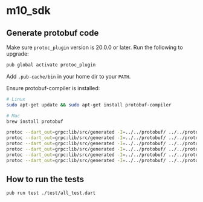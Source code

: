 # m10_sdk

## Generate protobuf code

Make sure `protoc_plugin` version is 20.0.0 or later.
Run the following to upgrade:
```bash
pub global activate protoc_plugin
```
Add `.pub-cache/bin` in your home dir to your `PATH`.

Ensure protobuf-compiler is installed:

```bash
# Linux
sudo apt-get update && sudo apt-get install protobuf-compiler

# Mac
brew install protobuf
```

```bash
protoc --dart_out=grpc:lib/src/generated -I=../../protobuf/ ../../protobuf/sdk/*.proto
protoc --dart_out=grpc:lib/src/generated -I=../../protobuf/ ../../protobuf/sdk/**/*.proto
protoc --dart_out=grpc:lib/src/generated -I=../../protobuf/ ../../protobuf/directory/*.proto
protoc --dart_out=grpc:lib/src/generated -I=../../protobuf/ ../../protobuf/firehose/*.proto
protoc --dart_out=grpc:lib/src/generated -I=../../protobuf/ ../../protobuf/google/*.proto
protoc --dart_out=grpc:lib/src/generated -I=../../protobuf/ ../../protobuf/google/protobuf/*.proto
```

## How to run the tests

```bash
pub run test ./test/all_test.dart
```
